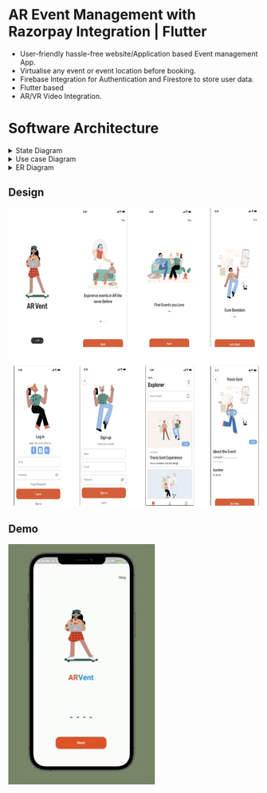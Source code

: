 
# AR Event Management with Razorpay Integration | Flutter

- User-friendly hassle-free website/Application based Event management App.
- Virtualise any event or event location before booking. 
- Firebase Integration for Authentication and Firestore to store user data.
- Flutter based
- AR/VR Video Integration. 
# Software Architecture
<details>
  <summary>State Diagram </summary>

<img src="readme_assets/state.png" alt="AR Event Management" >
</details>
<details>
  <summary>Use case Diagram </summary>

<img src="readme_assets/usecase.png" alt="AR Event Management" >
  </details>

  <details>
  <summary>ER Diagram </summary>

<img src="readme_assets/ER.png" alt="AR Event Management"  >
  
  </details>



## Design

<img src="readme_assets/design.png" alt="AR Event Management" height="600" width="600" >

## Demo

<img src="readme_assets/demo.gif" alt="AR Event Management" >


  
